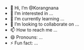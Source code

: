 - 👋 Hi, I’m @Korangnana
- 👀 I’m interested in ...
- 🌱 I’m currently learning ...
- 💞️ I’m looking to collaborate on ...
- 📫 How to reach me ...
- 😄 Pronouns: ...
- ⚡ Fun fact: ...

<!---
Korangnana/Korangnana is a ✨ special ✨ repository because its `README.md` (this file) appears on your GitHub profile.
You can click the Preview link to take a look at your changes.
--->
